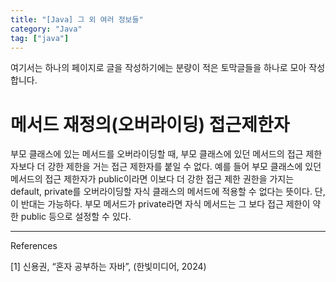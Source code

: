 ```yaml
---
title: "[Java] 그 외 여러 정보들"
category: "Java"
tag: ["java"]
---
```


여기서는 하나의 페이지로 글을 작성하기에는 분량이 적은 토막글들을 하나로 모아 작성합니다. 

# 메서드 재정의(오버라이딩) 접근제한자

부모 클래스에 있는 메서드를 오버라이딩할 때, 부모 클래스에 있던 메서드의 접근 제한자보다 더 강한 제한을 거는 접근 제한자를 붙일 수 없다. 예를 들어 부모 클래스에 있던 메서드의 접근 제한자가 public이라면 이보다 더 강한 접근 제한 권한을 가지는 default, private를 오버라이딩할 자식 클래스의 메서드에 적용할 수 없다는 뜻이다. 단, 이 반대는 가능하다. 부모 메서드가 private라면 자식 메서드는 그 보다 접근 제한이 약한 public 등으로 설정할 수 있다. 


---

References

[1] 신용권, “혼자 공부하는 자바”, (한빛미디어, 2024)